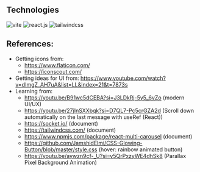 ## Technologies  
  <div>
    <img src="https://img.shields.io/badge/-Vite-black?style=for-the-badge&logoColor=white&logo=vite&color=646CFF" alt="vite" />
    <img src="https://img.shields.io/badge/-React_JS-black?style=for-the-badge&logoColor=white&logo=react&color=61DAFB" alt="react.js" />
    <img src="https://img.shields.io/badge/-Tailwind_CSS-black?style=for-the-badge&logoColor=white&logo=tailwindcss&color=06B6D4" alt="tailwindcss" />
  </div>

## References: 

- Getting icons from: 
  - https://www.flaticon.com/
  - https://iconscout.com/
- Getting ideas for UI from: https://www.youtube.com/watch?v=dImgZ_AH7uA&list=LL&index=21&t=7873s      
- Learning from:
  - https://youtu.be/B91wc5dCEBA?si=J3LDkRj-5y5_6vZo          (modern UI/UX)
  - https://youtu.be/27jInSXXbqk?si=D7QL7-Pc5crGZA2d        (Scroll down automatically on the last message with useRef (React))
  - https://socket.io/     (document)
  - https://tailwindcss.com/     (document)
  - https://www.npmjs.com/package/react-multi-carousel     (document)
  - https://github.com/JamshidElmi/CSS-Glowing-Button/blob/master/style.css  (hover: rainbow animated button)
  - https://youtu.be/aywzn9cf-_U?si=y5QrPxzyWE4dhSk8        (Parallax Pixel Background Animation)